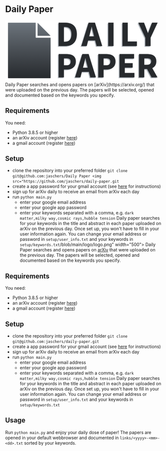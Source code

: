 # Daily Paper
<img src="https://github.com/jaschers/daily-paper/blob/main/logo/logo.png" width="500">
Daily Paper searches and opens papers on [arXiv](https://arxiv.org/) that were uploaded on the previous day. The papers will be selected, opened and documented based on the keywords you specify.

## Requirements
You need:
* Python 3.8.5 or higher
* an arXiv account (register [here](https://arxiv.org/login))
* a gmail account (register [here](https://www.google.com/intl/en/gmail/about/))

## Setup
* clone the repository into your preferred folder `git clone git@github.com:jaschers/Daily Paper
<img src="https://github.com/jaschers/daily-paper.git`
* create a app password for your gmail account (see [here](https://support.google.com/accounts/answer/185833?hl=en) for instructions)
* sign up for arXiv daily to receive an email from arXiv each day
* run `python main.py`
  * enter your google email address
  * enter your google app password
  * enter your keywords separated with a comma, e.g. `dark matter,milky way,cosmic rays,hubble tension`
Daily paper searches for your keywords in the title and abstract in each paper uploaded on arXiv on the previous day. Once set up, you won't have to fill in your user information again. You can change your email address or password in `setup/user_info.txt` and your keywords in `setup/keywords.txt`/blob/main/logo/logo.png" width="500">
Daily Paper searches and opens papers on [arXiv](https://arxiv.org/) that were uploaded on the previous day. The papers will be selected, opened and documented based on the keywords you specify.

## Requirements
You need:
* Python 3.8.5 or higher
* an arXiv account (register [here](https://arxiv.org/login))
* a gmail account (register [here](https://www.google.com/intl/en/gmail/about/))

## Setup
* clone the repository into your preferred folder `git clone git@github.com:jaschers/daily-paper.git`
* create a app password for your gmail account (see [here](https://support.google.com/accounts/answer/185833?hl=en) for instructions)
* sign up for arXiv daily to receive an email from arXiv each day
* run `python main.py`
  * enter your google email address
  * enter your google app password
  * enter your keywords separated with a comma, e.g. `dark matter,milky way,cosmic rays,hubble tension`
Daily paper searches for your keywords in the title and abstract in each paper uploaded on arXiv on the previous day. Once set up, you won't have to fill in your user information again. You can change your email address or password in `setup/user_info.txt` and your keywords in `setup/keywords.txt`

## Usage
Run `python main.py` and enjoy your daily dose of paper! The papers are opened in your default webbrowser and documented in `links/<yyyy>-<mm>-<dd>.txt` sorted by your keywords.